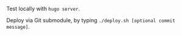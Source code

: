 Test locally with `hugo server`.

Deploy via Git submodule, by typing `./deploy.sh [optional commit message]`.